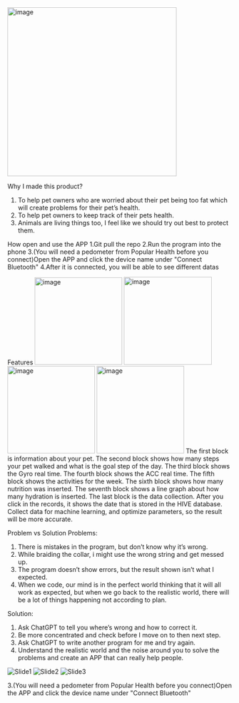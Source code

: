 <img width="379" alt="image" src="https://user-images.githubusercontent.com/129605266/235885353-09d1cb41-db97-445f-8a04-bfcf213099a1.png">

Why I made this product?
1. To help pet owners who are worried about their pet being too fat which will create problems for their pet’s health.
2. To help pet owners to keep track of their pets health.
3. Animals are living things too, I feel like we should try out best to protect them.

How open and use the APP
1.Git pull the repo
2.Run the program into the phone
3.(You will need a pedometer from Popular Health before you connect)Open the APP and click the device name under "Connect Bluetooth"
4.After it is connected, you will be able to see different datas

Features
<img width="196" alt="image" src="https://user-images.githubusercontent.com/129605266/235922979-509698a7-d46d-435b-82c8-0e066f8535cd.png">
<img width="197" alt="image" src="https://user-images.githubusercontent.com/129605266/235923000-45e823b8-75b7-41a3-a019-1154a8206fd5.png">
<img width="196" alt="image" src="https://user-images.githubusercontent.com/129605266/235932458-027fc270-7bea-4158-9eb2-3624fb4ed336.png">
<img width="196" alt="image" src="https://user-images.githubusercontent.com/129605266/235923047-13c08385-56e7-4d1d-94f8-4f6b42d1136d.png">
The first block is information about your pet.
The second block shows how many steps your pet walked and what is the goal step of the day.
The third block shows the Gyro real time.
The fourth block shows the ACC real time.
The fifth block shows the activities for the week.
The sixth block shows how many nutrition was inserted.
The seventh block shows a line graph about how many hydration is inserted.
The last block is the data collection.
After you click in the records, it shows the date that is stored in the HIVE database.
Collect data for machine learning, and optimize parameters, so the result will be more accurate.

Problem vs Solution
Problems:
1. There is mistakes in the program, but don’t know why it’s wrong.
2. While braiding the collar, i might use the wrong string and get messed up.
3. The program doesn’t show errors, but the result shown isn’t what I expected.
4. When we code, our mind is in the perfect world thinking that it will all work as expected, but when we go back to the realistic world, there will be a lot of things happening not according to plan.

Solution:
1. Ask ChatGPT to tell you where’s wrong and how to correct it.
2. Be more concentrated and check before I move on to then next step.
3. Ask ChatGPT to write another program for me and try again.
4. Understand the realistic world and the noise around you to solve the problems and create an APP that can really help people.

![Slide1](https://user-images.githubusercontent.com/129605266/235932874-2341fe5d-6d7d-4246-84cf-1fa409b776bf.jpeg)
![Slide2](https://user-images.githubusercontent.com/129605266/235932914-deb62b19-c800-4ffe-8404-79f19bb96513.jpeg)
![Slide3](https://user-images.githubusercontent.com/129605266/235932957-7836c571-db08-40c7-8cf0-79264b865ae5.jpeg)

3.(You will need a pedometer from Popular Health before you connect)Open the APP and click the device name under "Connect Bluetooth"
